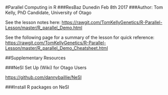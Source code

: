 #Parallel Computing in R
###ResBaz Dunedin Feb 8th 2017
###Author: Tom Kelly, PhD Candidate, University of Otago

See the lesson notes here: https://rawgit.com/TomKellyGenetics/R-Parallel-Lesson/master/R_parallel_Demo.html

See the following page for a summary of the lesson for quick reference: https://rawgit.com/TomKellyGenetics/R-Parallel-Lesson/master/R_parallel_Demo_Cheatsheet.html

##Supplementary Resources

###NeSI Set Up (Wiki) for Otago Users

https://github.com/dannybaillie/NeSI

###Install R packages on NeSI

